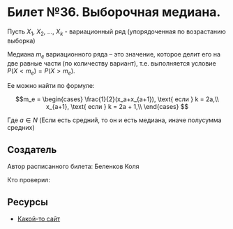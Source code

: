 # Билет №36. Выборочная медиана.
Пусть $X_1$, $X_2$, ..., $X_k$ - вариационный ряд (упорядоченная по возрастанию выборка)

Медиана $m_e$ вариационного ряда  – это значение, которое делит его на две равные части (по количеству вариант), т.е. выполняется условие $P(X < m_e) = P(X > m_e).$

Ее можно найти по формуле: 

$$m_e =
\begin{cases}
\frac{1}{2}(x_a+x_{a+1}), \text{ если } k = 2a,\\
x_{a+1}, \text{ если } k = 2a + 1,\\
\end{cases}
$$

Где $a \in N$ (Если есть средний, то он и есть медиана, иначе полусумма средних)

## Создатель

Автор расписанного билета: Беленков Коля

Кто проверил:


## Ресурсы
- [Какой-то сайт](https://studfile.net/preview/7719600/page:2/)
